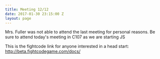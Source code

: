 ```yaml
---
title: Meeting 12/12
date: 2017-01-30 23:15:00 Z
layout: page
---
```


Mrs. Fuller was not able to attend the last meeting for personal reasons. Be sure to attend today's meeting in C107 as we are starting JS

This is the fightcode link for anyone interested in a head start: http://beta.fightcodegame.com/docs/